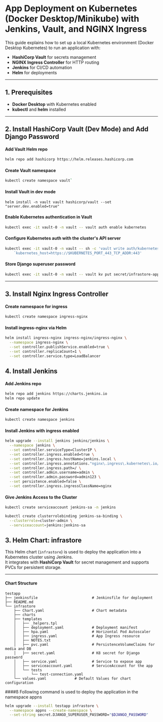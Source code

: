 # App Deployment on Kubernetes (Docker Desktop/Minikube) with Jenkins, Vault, and NGINX Ingress

This guide explains how to set up a local Kubernetes environment (Docker Desktop Kubernetes) to run an application with:

- **HashiCorp Vault** for secrets management
- **NGINX Ingress Controller** for HTTP routing
- **Jenkins** for CI/CD automation
- **Helm** for deployments

---

## 1. Prerequisites

- **Docker Desktop** with Kubernetes enabled
- **kubectl** and **helm** installed

---

## 2. Install HashiCorp Vault (Dev Mode) and Add Django Password

#### Add Vault Helm repo
```bash
helm repo add hashicorp https://helm.releases.hashicorp.com
```

#### Create Vault namespace
```bash
kubectl create namespace vault`
```
#### Install Vault in dev mode
```bashß
helm install -n vault vault hashicorp/vault --set "server.dev.enabled=true"
```

#### Enable Kubernetes authentication in Vault
```bash
kubectl exec -it vault-0 -n vault -- vault auth enable kubernetes
```

#### Configure Kubernetes auth with the cluster's API server
```bash
kubectl exec -it vault-0 -n vault -- sh -c 'vault write auth/kubernetes/config \`
    `kubernetes_host=https://$KUBERNETES_PORT_443_TCP_ADDR:443'
```

#### Store Django superuser password
```bash
kubectl exec -it vault-0 -n vault -- vault kv put secret/infrastore-app DJANGO_SUPERUSER_PASSWORD=secret123
```

---

## 3. Install Nginx Ingress Controller

#### Create namespace for ingress
```bash
kubectl create namespace ingress-nginx
```

#### Install ingress-nginx via Helm
```bash
helm install ingress-nginx ingress-nginx/ingress-nginx \
  --namespace ingress-nginx \
  --set controller.publishService.enabled=true \
  --set controller.replicaCount=1 \
  --set controller.service.type=LoadBalancer
```

## 4. Install Jenkins

#### Add Jenkins repo
```bash
helm repo add jenkins https://charts.jenkins.io
helm repo update
```

#### Create namespace for Jenkins
```bash
kubectl create namespace jenkins
```

#### Install Jenkins with ingress enabled
```bash
helm upgrade --install jenkins jenkins/jenkins \
  --namespace jenkins \
  --set controller.serviceType=ClusterIP \
  --set controller.ingress.enabled=true \
  --set controller.ingress.hostName=jenkins.local \
  --set controller.ingress.annotations."nginx\.ingress\.kubernetes\.io/rewrite-target"=/ \
  --set controller.ingress.path=/ \
  --set controller.admin.username=admin \
  --set controller.admin.password=admin123 \
  --set persistence.enabled=false \
  --set controller.ingress.ingressClassName=nginx
  ```


#### Give Jenkins Access to the Cluster
```bash
kubectl create serviceaccount jenkins-sa -n jenkins
```

```bash
kubectl create clusterrolebinding jenkins-sa-binding \
  --clusterrole=cluster-admin \
  --serviceaccount=jenkins:jenkins-sa
  ```


## 3. Helm Chart: infrastore

This Helm chart (`infrastore`) is used to deploy the application into a Kubernetes cluster using Jenkins.  
It integrates with **HashiCorp Vault** for secret management and supports PVCs for persistent storage.

---

#### Chart Structure
```tree
testapp
├── jenkinsfile                         # Jenkinsfile for deployment 
├── README.md
└── infrastore
    ├── Chart.yaml                      # Chart metadata
    ├── charts
    ├── templates
    │   ├── _helpers.tpl
    │   ├── deployment.yaml             # Deployment manifest
    │   ├── hpa.yaml                    # Horizontal Pod Autoscaler
    │   ├── ingress.yaml                # App Ingress resource
    │   ├── NOTES.txt
    │   ├── pvc.yaml                    # PersistenceVolumeClaims for media and DB
    │   ├── secret.yaml                 # K8 secret for Django password
    │   ├── service.yaml                # Service to expose app
    │   ├── serviceaccount.yaml         # ServiceAccount for the app
    │   └── tests
    │       └── test-connection.yaml
    └── values.yaml             # Default Values for chart configuration
```


####ß Following command is used to deploy the application in the namespace appns
```bash
helm upgrade --install testapp infrastore \
  --namespace appns --create-namespace \
  --set-string secret.DJANGO_SUPERUSER_PASSWORD="$DJANGO_PASSWORD"
```
